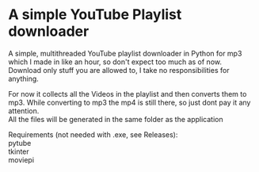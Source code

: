 # A simple YouTube Playlist downloader
A simple, multithreaded YouTube playlist downloader in Python for mp3 which I made in like an hour, so don't expect too much as of now.  
Download only stuff you are allowed to, I take no responsibilities for anything.  

For now it collects all the Videos in the playlist and then converts them to mp3. While converting to mp3 the mp4 is still there, so just dont pay it any attention.  
All the files will be generated in the same folder as the application  

Requirements (not needed with .exe, see Releases):  
pytube  
tkinter  
moviepi  

